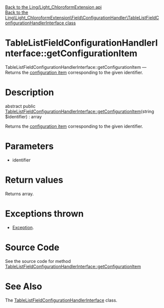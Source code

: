 [Back to the Ling/Light_ChloroformExtension api](https://github.com/lingtalfi/Light_ChloroformExtension/blob/master/doc/api/Ling/Light_ChloroformExtension.md)<br>
[Back to the Ling\Light_ChloroformExtension\Field\ConfigurationHandler\TableListFieldConfigurationHandlerInterface class](https://github.com/lingtalfi/Light_ChloroformExtension/blob/master/doc/api/Ling/Light_ChloroformExtension/Field/ConfigurationHandler/TableListFieldConfigurationHandlerInterface.md)


TableListFieldConfigurationHandlerInterface::getConfigurationItem
================



TableListFieldConfigurationHandlerInterface::getConfigurationItem — Returns the [configuration item](https://github.com/lingtalfi/Light_ChloroformExtension/blob/master/doc/pages/conception-notes.md#configuration-item) corresponding to the given identifier.




Description
================


abstract public [TableListFieldConfigurationHandlerInterface::getConfigurationItem](https://github.com/lingtalfi/Light_ChloroformExtension/blob/master/doc/api/Ling/Light_ChloroformExtension/Field/ConfigurationHandler/TableListFieldConfigurationHandlerInterface/getConfigurationItem.md)(string $identifier) : array




Returns the [configuration item](https://github.com/lingtalfi/Light_ChloroformExtension/blob/master/doc/pages/conception-notes.md#configuration-item) corresponding to the given identifier.




Parameters
================


- identifier

    


Return values
================

Returns array.


Exceptions thrown
================

- [Exception](http://php.net/manual/en/class.exception.php).&nbsp;







Source Code
===========
See the source code for method [TableListFieldConfigurationHandlerInterface::getConfigurationItem](https://github.com/lingtalfi/Light_ChloroformExtension/blob/master/Field/ConfigurationHandler/TableListFieldConfigurationHandlerInterface.php#L19-L19)


See Also
================

The [TableListFieldConfigurationHandlerInterface](https://github.com/lingtalfi/Light_ChloroformExtension/blob/master/doc/api/Ling/Light_ChloroformExtension/Field/ConfigurationHandler/TableListFieldConfigurationHandlerInterface.md) class.



